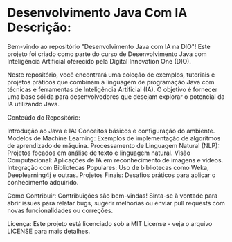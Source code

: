 # Desenvolvimento Java Com IA Descrição:
Bem-vindo ao repositório "Desenvolvimento Java com IA na DIO"! Este projeto foi criado como parte do curso de Desenvolvimento Java com Inteligência Artificial oferecido pela Digital Innovation One (DIO).

Neste repositório, você encontrará uma coleção de exemplos, tutoriais e projetos práticos que combinam a linguagem de programação Java com técnicas e ferramentas de Inteligência Artificial (IA). O objetivo é fornecer uma base sólida para desenvolvedores que desejam explorar o potencial da IA utilizando Java.

Conteúdo do Repositório:

Introdução ao Java e IA: Conceitos básicos e configuração do ambiente.
Modelos de Machine Learning: Exemplos de implementação de algoritmos de aprendizado de máquina.
Processamento de Linguagem Natural (NLP): Projetos focados em análise de texto e linguagem natural.
Visão Computacional: Aplicações de IA em reconhecimento de imagens e vídeos.
Integração com Bibliotecas Populares: Uso de bibliotecas como Weka, Deeplearning4j e outras.
Projetos Finais: Desafios práticos para aplicar o conhecimento adquirido.

Como Contribuir:
Contribuições são bem-vindas! Sinta-se à vontade para abrir issues para relatar bugs, sugerir melhorias ou enviar pull requests com novas funcionalidades ou correções.


Licença:
Este projeto está licenciado sob a MIT License - veja o arquivo LICENSE para mais detalhes.



